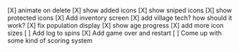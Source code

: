 [X] animate on delete
[X] show added icons
[X] show sniped icons
[X] show protected icons
[X] Add inventory screen
[X] add village tech? how should it work?
[X] fix population display
[X] show age progress
[X] add more icon sizes
[ ] Add log to spins
[X] Add game over and restart
[ ] Come up with some kind of scoring system
